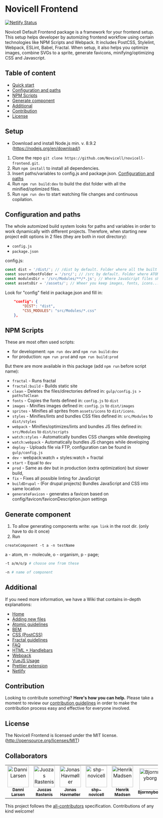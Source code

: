 # Novicell Frontend
[![Netlify Status](https://api.netlify.com/api/v1/badges/cd7530b5-4978-44cf-8719-be271a0b157a/deploy-status)](https://app.netlify.com/sites/novicell-frontend/deploys)

Novicell Default Frontend package is a framework for your frontend setup. This setup helps developer by automizing frontend workflow using certain technologies like NPM Scripts and Webpack. 
It includes PostCSS, Stylelint, Webpack, ESLint, Babel, Fractal.
When setup, it also helps you optimize images, combine SVGs to a sprite, generate favicons, minifying/optimizing CSS and Javascript.

## Table of content

-   [Quick start](#setup)
-   [Configuration and paths](#configuration-and-paths)
-   [NPM Scripts](#npm-scripts)
-   [Generate component](#generate-component)
-   [Additional](#additional)
-   [Contribution](#contribution)
-   [License](#license)

## Setup

-   Download and install Node.js min. v. 8.9.2 (https://nodejs.org/en/download/)

1. Clone the repo `git clone https://github.com/Novicell/novicell-frontend.git`. 
2. Run `npm install` to install all dependencies.
3. Insert paths/variables to config.js and package.json. [Configuration and paths](#configuration-and-paths)
4. Run `npm run build:dev` to build the dist folder with all the minified/optimized files. 
5. Run `npm run dev` to start watching file changes and continuous copilation.

## Configuration and paths

The whole automized build system looks for paths and variables in order to work dynamically with different projects.
Therefore, when starting new project edit options in 2 files (they are both in root directory):
* `config.js`
* `package.json`

config.js:
```js
const dist = '/dist/'; // /dist by default. Folder where all the built files will go to (minified/optimized/compiled)
const sourceRootFolder = '/src/'; // /src by default. Folder where ATOM modules belong
const modulesDir = '/src/Modules/**/*.js'; // Where JavaScript files should be placed. Add CSS files here if you want them as separate bundle
const assetsDir = '/assets/'; // Wheer you keep images, fonts, icons...
```

Look for "config" field in package.json and fill in:
```json
    "config": {
        "DIST": "dist",
        "CSS_MODULES": "src/Modules/*.css" 
    },
```

## NPM Scripts

These are most often used scripts:
* for development: `npm run dev` and `npm run build:dev`
* for production: `npm run prod` and `npm run build:prod`

But there are more available in this package (add `npm run` before script name):
-   `fractal` - Runs fractal
-   `fractal:build` - Builds static site
-   `clean` - Deletes the files/directories defined in: `gulp/config.js > pathsToClean`
-   `fonts` - Copies the fonts defined in: `config.js` to `dist`
-   `images` - Minifies images defined in: `config.js` to `dist/images`
-   `sprites` - Minifies all sprites from `assets/icons` to `dist/icons`.
-   `styles` - Minifies/lints and bundles CSS files defined in: `src/Modules` to `dist/styles`
-   `webpack` - Minifies/optimizes/lints and bundles JS files defined in: `src/Modules` to `dist/scripts`
-   `watch:styles` - Automatically bundles CSS changes while developing
-   `watch:webpack` - Automatically bundles JS changes while developing
-   `deploy` - Uploads file via FTP, configuration can be found in `gulp/config.js`
-   `dev` - webpack:watch + styles:watch + fractal
-   `start` - Equal to `dev`
-   `prod` - Same as dev but in production (extra optimization) but slower build,
-   `fix` - Fixes all possible linting for JavaScript
-   `buildDrupal` - (For drupal projects) Bundles JavaScript and CSS into same location
-   `generateFavicon` - generates a favicon based on config/favicon/faviconDescription.json settings

## Generate component

1. To allow generating components write: `npm link` in the root dir. (only have to do it once)
2. Run 
```
createComponent -t a -n testName
```

a - atom, m - molecule, o - organism, p - page;
```bash
-t a/m/o/p # choose one from these
```

```bash
-n # name of component
```

## Additional
If you need more information, we have a Wiki that contains in-depth explanations:
-   [Home](https://github.com/Novicell/novicell-frontend/wiki)
-   [Adding new files](https://github.com/Novicell/novicell-frontend/wiki/Adding-new-files)
-   [Atomic guidelines](https://github.com/Novicell/novicell-frontend/wiki/Atomic-guidelines)
-   [BEM](https://github.com/Novicell/novicell-frontend/wiki/BEM)
-   [CSS (PostCSS)](https://github.com/Novicell/novicell-frontend/wiki/CSS-(PostCSS))
-   [Fractal guidelines](https://github.com/Novicell/novicell-frontend/wiki/Fractal-guidelines)
-   [FAQ](https://github.com/Novicell/novicell-frontend/wiki/Frequently-asked-questions)
-   [HTML + Handlebars](https://github.com/Novicell/novicell-frontend/wiki/HTML-and-Handlebars)
-   [Webpack](#)
-   [VueJS Usage](#)
-   [Prettier extension](https://github.com/Novicell/novicell-frontend/wiki/Prettier-extension-on-VSCode)
-   [Netlify](https://github.com/Novicell/novicell-frontend/wiki/Setting-up-Netlify-CI)

## Contribution

Looking to contribute something? **Here's how you can help.**
Please take a moment to review our [contribution guidelines](https://github.com/Novicell/novicell-frontend/wiki/Contribution-guidelines) in order to make the contribution process easy and effective for everyone involved.

## License

The Novicell Frontend is licensed under the MIT license. (http://opensource.org/licenses/MIT)

## Collaborators

<!-- ALL-CONTRIBUTORS-LIST:START - Do not remove or modify this section -->
<!-- prettier-ignore -->
<table><tr><td align="center"><a href="http://www.novicell.dk"><img src="https://avatars1.githubusercontent.com/u/1523780?v=4" width="70px;" alt="Danni Larsen"/><br /><sub><b>Danni Larsen</b></sub></a><br /><a href="https://github.com/Novicell/Novicell-Frontend/commits?author=Dan9boi" title="Code"></a></td><td align="center"><a href="https://github.com/ankeris"><img src="https://avatars2.githubusercontent.com/u/31132643?v=4" width="70px;" alt="Juozas Rastenis"/><br /><sub><b>Juozas Rastenis</b></sub></a><br /><a href="https://github.com/Novicell/Novicell-Frontend/commits?author=ankeris" title="Code"></a></td><td align="center"><a href="https://github.com/jhavmoeller"><img src="https://avatars2.githubusercontent.com/u/16593791?v=4" width="70px;" alt="Jonas Havmøller"/><br /><sub><b>Jonas Havmøller</b></sub></a><br /><a href="https://github.com/Novicell/Novicell-Frontend/commits?author=jhavmoeller" title="Code"></a></td><td align="center"><a href="https://github.com/shp-novicell"><img src="https://avatars3.githubusercontent.com/u/19607667?v=4" width="70px;" alt="shp-novicell"/><br /><sub><b>shp-novicell</b></sub></a><br /><a href="https://github.com/Novicell/Novicell-Frontend/commits?author=shp-novicell" title="Code"></a></td><td align="center"><a href="https://github.com/heense"><img src="https://avatars1.githubusercontent.com/u/8288150?v=4" width="70px;" alt="Henrik Madsen"/><br /><sub><b>Henrik Madsen</b></sub></a><br /><a href="https://github.com/Novicell/Novicell-Frontend/commits?author=heense" title="Code"></a></td><td align="center"><a href="https://github.com/Bjornnyborg"><img src="https://avatars0.githubusercontent.com/u/5557038?v=4" width="70px;" alt="Bjornnyborg"/><br /><sub><b>Bjornnyborg</b></sub></a><br /><a href="https://github.com/Novicell/Novicell-Frontend/commits?author=Bjornnyborg" title="Code"></a></td><td align="center"><a href="https://github.com/emilankersen"><img src="https://avatars1.githubusercontent.com/u/6448879?v=4" width="70px;" alt="emilankersen"/><br /><sub><b>emilankersen</b></sub></a><br /><a href="https://github.com/Novicell/Novicell-Frontend/commits?author=emilankersen" title="Code"></a></td><td align="center"><a href="https://github.com/MKAndersen"><img src="https://avatars3.githubusercontent.com/u/19702371?v=4" width="70px;" alt="MKAndersen"/><br /><sub><b>MKAndersen</b></sub></a><br /><a href="https://github.com/Novicell/Novicell-Frontend/commits?author=MKAndersen" title="Code"></a></td></tr></table>

<!-- ALL-CONTRIBUTORS-LIST:END -->

This project follows the [all-contributors](https://github.com/all-contributors/all-contributors) specification. Contributions of any kind welcome!